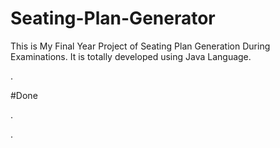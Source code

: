 # Seating-Plan-Generator

This is My Final Year Project of Seating Plan Generation During Examinations. It is totally developed using Java Language.
































































































































.





















































#Done










































































































.




































































































































































































































































































































































































































































































.






































